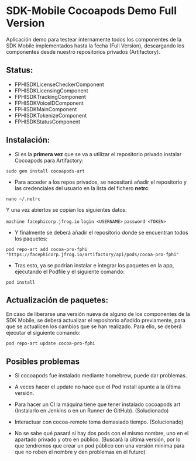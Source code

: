 # SDK-Mobile Cocoapods Demo Full Version

Aplicación demo para testear internamente todos los componentes de la SDK Mobile implementados hasta la fecha (Full Version), descargando los componentes desde nuestro repositorios privados (Artifactory). 

## Status:

 - FPHISDKLicenseCheckerComponent
 - FPHISDKLicensingComponent
 - FPHISDKTrackingComponent
 - FPHISDKVoiceIDComponent
 - FPHISDKMainComponent
 - FPHISDKTokenizeComponent
 - FPHISDKStatusComponent

## Instalación:

- Si es la **primera vez** que se va a utilizar el repositorio privado instalar Cocoapods para Artifactory:

`sudo gem install cocoapods-art`

- Para acceder a los repos privados, se necesitará añadir el repositorio y las credenciales del usuario en la lista del fichero **netrc**:
 
`nano ~/.netrc`

Y una vez abiertos se copian los siguientes datos:
 
`machine facephicorp.jfrog.io`
`login <USERNAME>`
`password <TOKEN>`

- Y finalmente se deberá añadir el repositorio donde se encuentran todos los paquetes:

`pod repo-art add cocoa-pro-fphi "https://facephicorp.jfrog.io/artifactory/api/pods/cocoa-pro-fphi"`

- Tras esto, ya se podrían instalar e integrar los paquetes en la app, ejecutando el Podfile y el siguiente comando:

`pod install`

## Actualización de paquetes:

En caso de liberarse una versión nueva de alguno de los componentes de la SDK Mobile, se deberá actualizar el repositorio añadido previamente, para que se actualicen los cambios que se han realizado. Para ello, se deberá ejecutar el siguiente comando:

`pod repo-art update cocoa-pro-fphi`


## Posibles problemas


- Si cocoapods fue instalado mediante homebrew, puede dar problemas.

- A veces hacer el update no hace que el Pod install apunte a la última versión.

- Para hacer un CI la máquina tiene que tener instalado cocoapods art (Instalarlo en Jenkins o en un Runner de GitHub). (Solucionado) 

- Interactuar con cocoa-remote toma demasiado tiempo. (Solucionado)

- No se sabe qué pasará si hay dos pods con el mismo nombre, uno en el apartado privado y otro en público. (Buscará la última versión, por lo que tendremos que crear un pod público con una versión mínima para que no roben el nombre y den problemas en el futuro)

